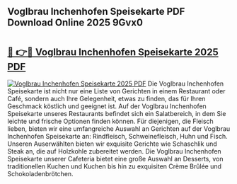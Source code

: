 ## Voglbrau Inchenhofen Speisekarte PDF Download Online 2025 9Gvx0

# <h2><a href="http://gc9r8kk.nevu.top/?p=Voglbrau+Inchenhofen+Speisekarte">🔗 👉🔴 Voglbrau Inchenhofen Speisekarte 2025 PDF</a></h2>

[![Voglbrau Inchenhofen Speisekarte 2025 PDF](https://i.imgur.com/dBaPXMq.png)](http://gc9r8kk.nevu.top/?p=Voglbrau+Inchenhofen+Speisekarte)
Die Voglbrau Inchenhofen Speisekarte ist nicht nur eine Liste von Gerichten in einem Restaurant oder Café, sondern auch Ihre Gelegenheit, etwas zu finden, das für Ihren Geschmack köstlich und geeignet ist. Auf der Voglbrau Inchenhofen Speisekarte unseres Restaurants befindet sich ein Salatbereich, in dem Sie leichte und frische Optionen finden können. Für diejenigen, die Fleisch lieben, bieten wir eine umfangreiche Auswahl an Gerichten auf der Voglbrau Inchenhofen Speisekarte an: Rindfleisch, Schweinefleisch, Huhn und Fisch. Unseren Auserwählten bieten wir exquisite Gerichte wie Schaschlik und Steak an, die auf Holzkohle zubereitet werden. Die Voglbrau Inchenhofen Speisekarte unserer Cafeteria bietet eine große Auswahl an Desserts, von traditionellen Kuchen und Kuchen bis hin zu exquisiten Crème Brûlée und Schokoladenbrötchen.
